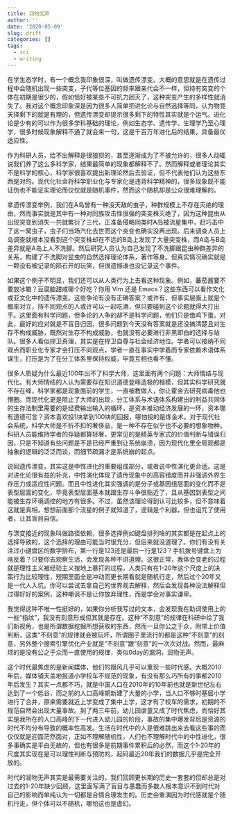 ```yaml
---
title: 润物无声
author: ''
date: '2020-05-09'
slug: drift
categories: []
tags:
  - sci
  - writing
---
```


在学生态学时，有一个概念我印象很深，叫做遗传漂变。大概的意思就是在遗传过程中会随机出现一些突变，子代等位基因的频率跟亲代会不一样，但持有突变的个体在初期是很少的，假如恰好被某些不可抗力团灭了，这种突变产生的多样性就消失了。我对这个概念印象深是因为很多人简单把进化论与自然选择等同，认为物竞天择剩下的就是有理的，但遗传漂变却提示很多剩下的特性其实就是个运气。进化论是少有的可以作为很多学科基础的理论，例如生态学、遗传学、生理学乃至心理学，很多时候现象解释不通了就会来一句，这是千百万年进化后的结果，具备最优适应性。

作为科研人员，给不出解释是很狼狈的，甚至逐渐成为了不被允许的，很多人动辄说我们养了这么多科学家，结果最简单的现象都解释不了。然而解释或者理论其实不是科学的核心，科学家很喜欢提出新理论然后去验证，但不代表他们认为这些东西是对的。现代化社会将科学职业化与专家化是违背科学精神的，很多现象既不能证伪也不能证实理论而仅仅就是随机事件，然而这个随机却是公众很难理解的。

拿遗传漂变举例，我们在A岛曾有一种没天敌的虫子，种群规模上不存在灭绝的理由，然而事实就是其中有一种对同族攻击性很强的突变株灭绝了，因为这种昆虫从出现突变到消失一共就繁衍了三代，正准备侵略同类时A岛被流星集中，赶巧击中了这一窝虫子，虫子们当场汽化去世而这个突变也确实没再出现。后来调查人员上岛调查就根本没看到这个突变株却在不远的B岛上发现了大量突变株，而A岛与B岛差异就是A岛上人不洗脚。然后研究人员认为自己发现了不洗脚跟昆虫种群差异的关系，构建了不洗脚对昆虫的自然选择理论体系，著作等身。但真实情况确实就是一颗没有被记录的陨石开的玩笑，但很遗憾谁也没记录这个事件。

如果这个例子不明显，我们还可以从人类行为上去看这种现象。例如，蕃茄酱要不要放冰箱？豆腐脑甜咸哪个好吃？你用 Vim 还是 Emacs？这些东西可以看作文化或亚文化中的遗传漂变。这些争论有没有正确答案？或许有，但事实层面上就是个概率对立，持不同观点的人或许可以一起吃酒，但只要碰到这个论题就得大打出手。这里面有科学问题，但争论的人争的却不是科学问题，他们只是借鸡下蛋。对此，最好的应对就是不盲目归因，很多问题到今天没有答案就是还没搞清楚且对生存不构成威胁，既然对生存不构成威胁，也就没有必要进行非黑即白的选择与站队。很多人看似捍卫真理，其实是在捍卫自尊与社会经济地位。学者可以接纳不同观点而职业化专家才会打压不同观点，学者一直在事实中学着而专家依赖术语体系谋生，打压是为了在分工体系里保持权威，毕竟互相也看不懂。

很多人质疑为什么最近100年出不了科学大师，这里面有两个问题：大师情结与现代化。有大师情结的人认为需要存在知识道德登峰造极的楷模，但其实科学研究就不存在峰，科学家都是现象面前的学生，一直被教做人，你让霍金去研究病毒他也懵圈。而现代化更是阻止了大师的出现，分工体系与术语体系构建出的利益共同体的生存法制里需要的是经费输出输入的循环，是资本推动经济发展的一环，资本哪有道德可言？资本喜欢投1块拿到100块的回报，哪怕投的是炼金术。对于现代社会系统，科学大师是不折不扣的奢侈品，是一种不存在似乎也不必要的想象物种。科研人员能维持学者的存疑都算轻奢，更常见的是精英专家式的价值判断与错误归因，只是不知道有些问题是不是已经严重到让系统崩溃，因为现代化里全局观都是抽象的逻辑的泛泛而谈，而细节疏漏才是系统崩的起点。

说回遗传漂变，其实这是中性进化的重要组成部分，或者说中性演化更合适。这是对进化论很有益的补充，中性演化体现了遗传现象中的高容错度而并非强调外界生存压力或适应性问题。而且中性进化其实强调的是分子或基因组层面的变化而不是表型层面的变化，毕竟表型层面基本就跟生存斗争很贴近了，且从基因到表型之间能被生存环境调控的地方有很多。不过，虽然该理论得到认可比较多，但不意味着这就是真相，想想前面那个流星的例子就知道了，逻辑是个利器，但也诅咒了使用者，让其盲目自信。

与漂变接近的现象叫做路径依赖，很多选择例如键盘排列啥的其实都是在起点上的选择导致的，这个选择的理由可能当时很充分，但后来就没道理了。你们有没有关注过小键盘区的数字排布，第一行是123还是最后一行是123？手机拨号键盘上为啥反着？只要你去观察生活，会发现各种不讲道理。这很正常，我体会变老的过程就是理性主义被经验主义按地上暴打的过程，人类只有在1-20年这个尺度上的决策行为比较理性，短期里面全是冲动而更长期看就是随机行走，然后过个20年又是一代人入坑。你可以尝试去拿自己的世界观去解释，然后会发现各种没法解释但过得好好的案例，这种嘲讽不是让你放弃理性，而是学会对事实谦卑。

我觉得这种不唯一性挺好的，如果你分析我写过的文本，会发现我在助词使用上的一些“指纹”，我没有刻意形成但其就是存在。这种“不刻意”的规律在科研中给了我们新视角，也是所谓数据挖掘所想获取的东西，然而一旦你公之于众，附带上价值判断，这类“不刻意”的规律就会被玩坏，所谓圈子里流行的都是这种“不刻意”的刻意，另外整个搜索引擎优化产业就是“不刻意”跟“刻意”的一次次对战。然而，最麻烦的是没有公之于众而一直使用的规律，类似0day的漏洞，润物无声。

这个时代最焦虑的是新闻媒体，他们的跟风几乎可以重现一些时代感。大概2010年后，媒体铺天盖地报道小学校车不规范的现象，有没有那么巧所有的事都2010年后发生？其实一点都不巧，就是中国人口在2010年的10年前也就是新世纪左右达到了一个低谷，而之前的人口高峰期新建了大量的小学，当人口不够时基层小学进行了合并，原来需要就近上学变成了集中上学，这才有了校车的需求，初期的不规范自然会出现大量事故。到了两三年前，幼儿园虐童又成了时代焦虑，而恰好其实是我所在的人口高峰的下一代进入幼儿园的阶段，事故的集中爆发背后是资源的时代不均分布导致的概率性高发。生活在时代中的人是很难跳出来去看这些事的而仅仅就是迎面茫然面对，正如不理解随机性，人们也不理解时代中的中性进化，很多事确实是平白无故的，但也有很多是前期事件累积后的必然，而这个1-20年的尺度其实现在是可以理性判断与预防的，起码最近20年我们的数据几乎是完全开放的。

时代的润物无声其实是最需要关注的，我们回顾更长期的历史一套套的但却总是对过去的1-20年缺少回顾，这里面写满了盲目与愚蠢而多数人根本意识不到时代对自己的影响而单纯认为一切都是合情合理发生的。历史会重演因为时代感就是个随机行走，但个体可以不随机，哪怕这也是虚幻。
